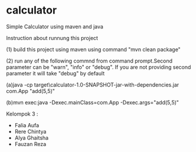 # calculator
Simple Calculator using maven and java

Instruction about runnung this project

(1) build this project using maven using command "mvn clean package"

(2) run any of the following commnd from command prompt.Second parameter can be "warn", "info" or "debug". 
If you are not providing second parameter it will take "debug" by default

(a)java -cp target\calculator-1.0-SNAPSHOT-jar-with-dependencies.jar com.App "add(5,5)"

(b)mvn exec:java -Dexec.mainClass=com.App -Dexec.args="add(5,5)"

Kelompok 3 :
- Falia Aufa
- Rere Chintya
- Alya Ghaitsha
- Fauzan Reza

